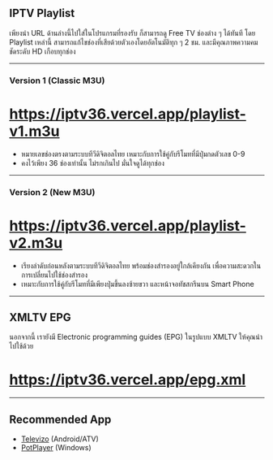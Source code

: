 ## IPTV Playlist

เพียงนำ URL ด้านล่างนี้ไปใส่ในโปรแกรมที่รองรับ ก็สามารถดู Free TV ช่องต่าง ๆ ได้ทันที โดย Playlist เหล่านี้ สามารถแก้ไขช่องที่เสียด้วยตัวเองโดยอัตโนมัติทุก ๆ 2 ชม. และมีคุณภาพความคมชัดระดับ HD เกือบทุกช่อง

---

### Version 1 (Classic M3U)

# https://iptv36.vercel.app/playlist-v1.m3u

- หมายเลขช่องตรงตามระบบทีวีดิจิตอลไทย เหมาะกับการใช้คู่กับรีโมทที่มีปุ่มกดตัวเลข 0-9
- คงไว้เพียง 36 ช่องเท่านั้น ไม่รกเกินไป มั่นใจดูได้ทุกช่อง

---

### Version 2 (New M3U)

# https://iptv36.vercel.app/playlist-v2.m3u

- เรียงลำดับก่อนหลังตามระบบทีวีดิจิตอลไทย พร้อมช่องสำรองอยู่ใกล้เคียงกัน เพื่อความสะดวกในการเปลี่ยนไปใช้ช่องสำรอง
- เหมาะกับการใช้คู่กับรีโมทที่มีเพียงปุ่มขึ้นลงซ้ายขวา และหน้าจอทัชสกรีนบน Smart Phone

---

## XMLTV EPG

นอกจากนี้ เรายังมี Electronic programming guides (EPG) ในรูปแบบ XMLTV ให้คุณนำไปใช้ด้วย

# https://iptv36.vercel.app/epg.xml

---

## Recommended App

- [Televizo](https://files.televizo.net/televizo-default.apk) (Android/ATV)
- [PotPlayer](https://t1.daumcdn.net/potplayer/PotPlayer/Version/Latest/PotPlayerSetup64.exe) (Windows)
